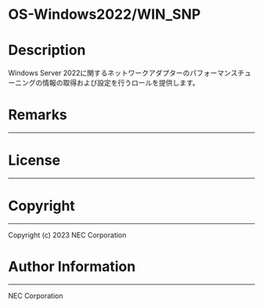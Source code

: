 OS-Windows2022/WIN_SNP
=======================================================
# Description
Windows Server 2022に関するネットワークアダプターのパフォーマンスチューニングの情報の取得および設定を行うロールを提供します。

# Remarks
-------

# License
-------

# Copyright
---------
Copyright (c) 2023 NEC Corporation

# Author Information
------------------
NEC Corporation
